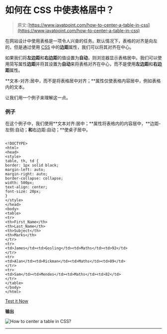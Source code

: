 # 如何在 CSS 中使表格居中？

> 原文:[https://www.javatpoint.com/how-to-center-a-table-in-css](https://www.javatpoint.com/how-to-center-a-table-in-css)

在网站设计中使用表格是一项令人兴奋的任务。默认情况下，表格的对齐是向左的，但是通过使用 [CSS](https://www.javatpoint.com/css-tutorial) 中的**边距**属性，我们可以将其对齐在中心。

如果我们将**左边距**和**右边距**的值设置为**自动**，则浏览器显示表格居中。我们可以使用简写属性**边距**并将其设置为**自动**来将表格对齐在中心，而不是使用**左边距**和**右边距**属性。

**文本-对齐:居中，而不是将表格居中对齐；**属性仅使表格内容居中，例如表格内的文本。

让我们用一个例子来理解这一点。

### 例子

在这个例子中，我们使用**文本对齐:居中；**属性将表格内的内容居中，**边距-左侧:自动；**和**右边距:自动；**使桌子居中。

```

<!DOCTYPE>
<html>  
<head>
<style>  
table, th, td {  
border: 1px solid black;
margin-left: auto;
margin-right: auto;
border-collapse: collapse;  
width: 500px;
text-align: center;
font-size: 20px;
}  
</style>  
</head>
<body>  
<table>  
<tr>
<th>First_Name</th>
<th>Last_Name</th>
<th>Subject</th>
<th>Marks</th>
</tr>  
<tr>
<td>James</td><td>Gosling</td><td>Maths</td><td>92</td>
</tr>  
<tr>
<td>Alan</td><td>Rickman</td><td>Maths</td><td>89</td>
</tr>  
<tr>
<td>Sam</td><td>Mendes</td><td>Maths</td><td>82</td>
</tr>  
</table>  
</body>
</html>   

```

[Test it Now](https://www.javatpoint.com/oprweb/test.jsp?filename=howtocenteratableincss1)

**输出**

![How to center a table in CSS?](../Images/4f2f75359a35fef2d2ec250e73c3d4af.png)

* * *